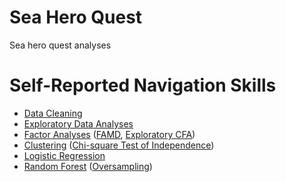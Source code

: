 # Sea Hero Quest
Sea hero quest analyses


# Self-Reported Navigation Skills
- [Data Cleaning](https://github.com/LilianYou/Sea_Hero_Quest/blob/main/Raw-UserData-PreProcessing.ipynb)
- [Exploratory Data Analyses](https://github.com/LilianYou/Sea_Hero_Quest/blob/main/DemographicsAnalysis-shared.ipynb)
- [Factor Analyses](https://github.com/LilianYou/Sea_Hero_Quest/blob/main/Exploratory_Factor_Analyses_Traditional.ipynb) ([FAMD](https://github.com/LilianYou/Sea_Hero_Quest/blob/main/Exploratory_Factor_Analysis_FAMD.ipynb), [Exploratory CFA](https://github.com/LilianYou/Sea_Hero_Quest/blob/main/Exploratory_CFA_shared.ipynb))
- [Clustering](https://github.com/LilianYou/Sea_Hero_Quest/blob/main/Clustering_shared.ipynb) ([Chi-square Test of Independence](https://github.com/LilianYou/Sea_Hero_Quest/blob/main/Chi_Square_Test_Cluster_shared.ipynb))
- [Logistic Regression](https://github.com/LilianYou/Sea_Hero_Quest/blob/main/Ordinal_Regression_Analysis_shared.ipynb)
- [Random Forest](https://github.com/LilianYou/Sea_Hero_Quest/blob/main/RandomForest_Shared.ipynb) ([Oversampling](https://github.com/LilianYou/Sea_Hero_Quest/blob/main/Oversampling.ipynb))
